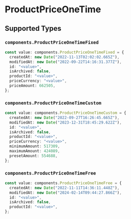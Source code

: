 # ProductPriceOneTime


## Supported Types

### `components.ProductPriceOneTimeFixed`

```typescript
const value: components.ProductPriceOneTimeFixed = {
  createdAt: new Date("2022-11-13T02:02:02.665Z"),
  modifiedAt: new Date("2022-09-22T14:16:31.377Z"),
  id: "<value>",
  isArchived: false,
  productId: "<value>",
  priceCurrency: "<value>",
  priceAmount: 662505,
};
```

### `components.ProductPriceOneTimeCustom`

```typescript
const value: components.ProductPriceOneTimeCustom = {
  createdAt: new Date("2022-09-27T16:26:45.665Z"),
  modifiedAt: new Date("2023-12-31T18:45:29.622Z"),
  id: "<value>",
  isArchived: false,
  productId: "<value>",
  priceCurrency: "<value>",
  minimumAmount: 517309,
  maximumAmount: 424089,
  presetAmount: 554688,
};
```

### `components.ProductPriceOneTimeFree`

```typescript
const value: components.ProductPriceOneTimeFree = {
  createdAt: new Date("2022-11-11T14:36:11.448Z"),
  modifiedAt: new Date("2024-02-14T09:44:27.866Z"),
  id: "<value>",
  isArchived: false,
  productId: "<value>",
};
```

